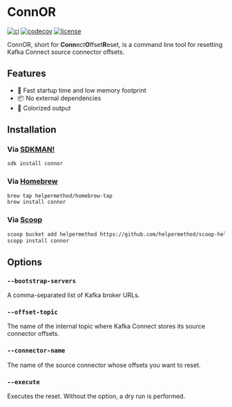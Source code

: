 # ConnOR

[![ci](https://github.com/helpermethod/connor/actions/workflows/ci.yml/badge.svg)](https://github.com/helpermethod/connor/actions/workflows/ci.yml)
[![codecov](https://codecov.io/gh/helpermethod/connor/branch/main/graph/badge.svg?token=niYlJRkALi)](https://codecov.io/gh/helpermethod/connor)
[![license](https://badgen.net/badge/license/Apache%20Licence%202.0/blue)](https://github.com/helpermethod/connor/blob/main/LICENSE)

ConnOR, short for **Conn**ect**O**ffset**R**eset, is a command line tool for resetting Kafka Connect source connector offsets.

## Features

* :rocket: Fast startup time and low memory footprint
* :package: No external dependencies
* :rainbow: Colorized output

## Installation

### Via [SDKMAN!](https://sdkman.io/)

```sh
sdk install connor
```

### Via [Homebrew](https://brew.sh/)

```sh
brew tap helpermethod/homebrew-tap
brew install connor
```

### Via [Scoop](https://scoop.sh/)

```sh
scoop bucket add helpermethod https://github.com/helpermethod/scoop-helpermethod.git
scopp install connor
```

## Options

### `--bootstrap-servers`

A comma-separated list of Kafka broker URLs.

### `--offset-topic`

The name of the internal topic where Kafka Connect stores its source connector offsets.

### `--connector-name`

The name of the source connector whose offsets you want to reset.

### `--execute`

Executes the reset. Without the option, a dry run is performed. 
